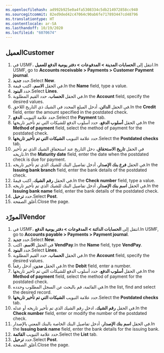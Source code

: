 ```yaml
---
ms.openlocfilehash: ad992b925e0a4fa5308334c5db214972858cc940
ms.sourcegitcommit: 82ed9ded42c47064c90ab6fe717893447cd48796
ms.translationtype: HT
ms.contentlocale: ar-SA
ms.lasthandoff: 10/19/2020
ms.locfileid: "6070674"
---
```

## <a name="customer"></a><span data-ttu-id="b74d3-101">العميل</span><span class="sxs-lookup"><span data-stu-id="b74d3-101">Customer</span></span> 

1.  <span data-ttu-id="b74d3-102">في USMF، انتقل إلى **الحسابات المدينة > المدفوعات > دفتر يومية الدفع للعميل**.</span><span class="sxs-lookup"><span data-stu-id="b74d3-102">In USMF, go to **Accounts receivable > Payments > Customer Payment journal**.</span></span>
2.  <span data-ttu-id="b74d3-103">حدد **جديد‏‎**.</span><span class="sxs-lookup"><span data-stu-id="b74d3-103">Select **New**.</span></span>
3.  <span data-ttu-id="b74d3-104">في الحقل **الاسم**، اكتب قيمة‎.</span><span class="sxs-lookup"><span data-stu-id="b74d3-104">In the **Name** field, type a value.</span></span>
4.  <span data-ttu-id="b74d3-105">حدد **البنود**.</span><span class="sxs-lookup"><span data-stu-id="b74d3-105">Select **Lines**.</span></span>
5.  <span data-ttu-id="b74d3-106">في الحقل **الحساب**، حدد القيم المطلوبة.</span><span class="sxs-lookup"><span data-stu-id="b74d3-106">In the **Account** field, specify the desired values.</span></span>
6.  <span data-ttu-id="b74d3-107">في الحقل **الدائن**، أدخل المبلغ المحدد في الشيك ذي التاريخ اللاحق.</span><span class="sxs-lookup"><span data-stu-id="b74d3-107">In the **Credit** field, enter the amount specified in the postdated check.</span></span>
7.  <span data-ttu-id="b74d3-108">حدد علامة التبويب **الدفع**.</span><span class="sxs-lookup"><span data-stu-id="b74d3-108">Select the **Payment** tab.</span></span>
8.  <span data-ttu-id="b74d3-109">في الحقل **أسلوب الدفع**، حدد أسلوب الدفع للشيكات التي تم تأخير تاريخها.</span><span class="sxs-lookup"><span data-stu-id="b74d3-109">In the **Method of payment** field, select the method of payment for the postdated check.</span></span>
9.  <span data-ttu-id="b74d3-110">حدد علامة التبويب **الشيكات التي تم تأخير تاريخها**.</span><span class="sxs-lookup"><span data-stu-id="b74d3-110">Select the **Postdated checks** tab.</span></span>
10. <span data-ttu-id="b74d3-111">في الحقل **تاريخ الاستحقاق**، دخل التاريخ عند استحقاق الشيك الذي تم تأخير تاريخه.</span><span class="sxs-lookup"><span data-stu-id="b74d3-111">In the **Maturity date** field, enter the date when the postdated check is due for payment.</span></span>
11. <span data-ttu-id="b74d3-112">في الحقل **فرع بنك الإصدار**، أدخل تفاصيل البنك للشيك الذي تم تأخير تاريخه.</span><span class="sxs-lookup"><span data-stu-id="b74d3-112">In the **Issuing bank branch** field, enter the bank details of the postdated check.</span></span>
12. <span data-ttu-id="b74d3-113">في الحقل **رقم الشيك**، اكتب قيمةً.</span><span class="sxs-lookup"><span data-stu-id="b74d3-113">In the **Check number** field, type a value.</span></span>
13. <span data-ttu-id="b74d3-114">في الحقل **اسم بنك الإصدار**، أدخل تفاصيل البنك للشيك الذي تم تأخير تاريخه.</span><span class="sxs-lookup"><span data-stu-id="b74d3-114">In the **Issuing bank name** field, enter the bank details of the postdated check.</span></span>
14. <span data-ttu-id="b74d3-115">حدد **ترحيل**.</span><span class="sxs-lookup"><span data-stu-id="b74d3-115">Select **Post**.</span></span>
15. <span data-ttu-id="b74d3-116">أغلق الصفحة.</span><span class="sxs-lookup"><span data-stu-id="b74d3-116">Close the page.</span></span>

## <a name="vendor"></a><span data-ttu-id="b74d3-117">المورّد</span><span class="sxs-lookup"><span data-stu-id="b74d3-117">Vendor</span></span> 

1.  <span data-ttu-id="b74d3-118">في USMF، انتقل إلى **الحسابات الدائنة > المدفوعات > دفتر يومية الدفع**.</span><span class="sxs-lookup"><span data-stu-id="b74d3-118">In USMF, go to **Accounts payable > Payments > Payment journal**.</span></span>
2.  <span data-ttu-id="b74d3-119">حدد **جديد‏‎**.</span><span class="sxs-lookup"><span data-stu-id="b74d3-119">Select **New**.</span></span>
3.  <span data-ttu-id="b74d3-120">في الحقل **الاسم**، اكتب **VendPay‎**.</span><span class="sxs-lookup"><span data-stu-id="b74d3-120">In the **Name** field, type **VendPay**.</span></span>
4.  <span data-ttu-id="b74d3-121">حدد **البنود**.</span><span class="sxs-lookup"><span data-stu-id="b74d3-121">Select **Lines**.</span></span>
5.  <span data-ttu-id="b74d3-122">في الحقل **الحساب**، حدد القيم المطلوبة.</span><span class="sxs-lookup"><span data-stu-id="b74d3-122">In the **Account** field, specify the desired values.</span></span>
6.  <span data-ttu-id="b74d3-123">في الحقل **مدين**، أدخل رقماً.</span><span class="sxs-lookup"><span data-stu-id="b74d3-123">In the **Debit** field, enter a number.</span></span>
7.  <span data-ttu-id="b74d3-124">في الحقل **أسلوب الدفع**، حدد أسلوب الدفع للشيكات التي تم تأخير تاريخها.</span><span class="sxs-lookup"><span data-stu-id="b74d3-124">In the **Method of payment** field, select the method of payment for the postdated check.</span></span>
8.  <span data-ttu-id="b74d3-125">في القائمة، قم بالبحث عن السجل المطلوب وحدده.</span><span class="sxs-lookup"><span data-stu-id="b74d3-125">In the list, find and select the desired record.</span></span>
9.  <span data-ttu-id="b74d3-126">حدد علامة التبويب **الشيكات التي تم تأخير تاريخها**.</span><span class="sxs-lookup"><span data-stu-id="b74d3-126">Select the **Postdated checks** tab.</span></span>
10. <span data-ttu-id="b74d3-127">في الحقل **رقم الشيك**، ادخل رقم الشيك الذي تم تأخير تاريخه أو عدله.</span><span class="sxs-lookup"><span data-stu-id="b74d3-127">In the **Check number** field, enter or modify the number of the postdated check.</span></span>
11. <span data-ttu-id="b74d3-128">في الحقل **اسم بنك الإصدار**، أدخل تفاصيل البنك الخاصة بالبنك المعني بالإصدار.</span><span class="sxs-lookup"><span data-stu-id="b74d3-128">In the **Issuing bank name** field, enter the bank details for the issuing bank.</span></span>
12. <span data-ttu-id="b74d3-129">حدد علامة التبويب **القائمة**.</span><span class="sxs-lookup"><span data-stu-id="b74d3-129">Select the **List** tab.</span></span>
13. <span data-ttu-id="b74d3-130">حدد **ترحيل**.</span><span class="sxs-lookup"><span data-stu-id="b74d3-130">Select **Post**.</span></span>
14. <span data-ttu-id="b74d3-131">أغلق الصفحة.</span><span class="sxs-lookup"><span data-stu-id="b74d3-131">Close the page.</span></span>

